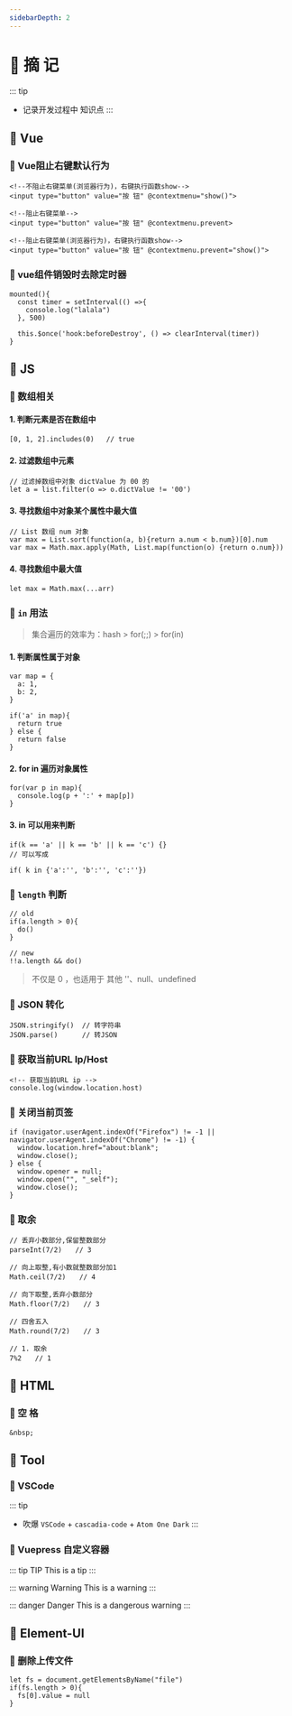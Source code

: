 ```yaml
---
sidebarDepth: 2
---
```

# 📖 摘 记
::: tip
- 记录开发过程中 知识点
:::

## 🎯 Vue
### 🎲 Vue阻止右键默认行为
```
<!--不阻止右键菜单(浏览器行为)，右键执行函数show-->
<input type="button" value="按 钮" @contextmenu="show()"> 

<!--阻止右键菜单-->
<input type="button" value="按 钮" @contextmenu.prevent>

<!--阻止右键菜单(浏览器行为)，右键执行函数show-->
<input type="button" value="按 钮" @contextmenu.prevent="show()">
```

### 🎲 vue组件销毁时去除定时器
```
mounted(){
  const timer = setInterval(() =>{
    console.log("lalala")
  }, 500)

  this.$once('hook:beforeDestroy', () => clearInterval(timer))
}
```

## 🎯 JS
### 🎲 数组相关
#### 1. 判断元素是否在数组中
```
[0, 1, 2].includes(0)   // true
```

#### 2. 过滤数组中元素
```
// 过滤掉数组中对象 dictValue 为 00 的
let a = list.filter(o => o.dictValue != '00')
```

#### 3. 寻找数组中对象某个属性中最大值
```
// List 数组 num 对象
var max = List.sort(function(a, b){return a.num < b.num})[0].num
var max = Math.max.apply(Math, List.map(function(o) {return o.num}))
```

#### 4. 寻找数组中最大值
```
let max = Math.max(...arr)
```

### 🎲 `in` 用法
> 集合遍历的效率为：hash > for(;;) > for(in)

#### 1. 判断属性属于对象
```
var map = {
  a: 1,
  b: 2,
}

if('a' in map){
  return true
} else {
  return false
}
```

#### 2. for in 遍历对象属性
```
for(var p in map){
  console.log(p + ':' + map[p])
}
```

#### 3. in 可以用来判断
```
if(k == 'a' || k == 'b' || k == 'c') {}
// 可以写成

if( k in {'a':'', 'b':'', 'c':''})

```

### 🎲 `length` 判断
```
// old
if(a.length > 0){
  do()
}

// new
!!a.length && do()
```

> 不仅是 0 ，也适用于 其他 ''、null、undefined

### 🎲 JSON 转化
```
JSON.stringify()  // 转字符串
JSON.parse()      // 转JSON
```

### 🎲 获取当前URL Ip/Host
```
<!-- 获取当前URL ip -->
console.log(window.location.host)
```

### 🎲 关闭当前页签
```
if (navigator.userAgent.indexOf("Firefox") != -1 || navigator.userAgent.indexOf("Chrome") != -1) {  
  window.location.href="about:blank";  
  window.close();  
} else {
  window.opener = null;  
  window.open("", "_self");  
  window.close();  
}  
```

### 🎲 取余
```
// 丢弃小数部分,保留整数部分
parseInt(7/2)　　// 3

// 向上取整,有小数就整数部分加1
Math.ceil(7/2)　　// 4

// 向下取整,丢弃小数部分
Math.floor(7/2)　　// 3

// 四舍五入
Math.round(7/2)　　// 3

// 1. 取余
7%2　　// 1
```

## 🎯 HTML
### 🎲 空 格
```
&nbsp;
```

## 🎯 Tool
### 🎲 VSCode
::: tip
- 吹爆 `VSCode` + `cascadia-code` + `Atom One Dark` 
:::

### 🎲 Vuepress 自定义容器
::: tip TIP
This is a tip
:::

::: warning Warning
This is a warning
:::

::: danger Danger
This is a dangerous warning
:::

## 🎯 Element-UI
### 🎲 删除上传文件
```
let fs = document.getElementsByName("file")
if(fs.length > 0){
  fs[0].value = null
}
```